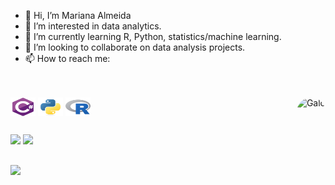- 👋 Hi, I’m Mariana Almeida
- 👀 I’m interested in data analytics.
- 🌱 I’m currently learning R, Python, statistics/machine learning. 
- 💞️ I’m looking to collaborate on data analysis projects.
- 📫 How to reach me: 

<div style="display: inline_block"><br>
<!---
MarianaGAlmeida/MarianaGAlmeida is a ✨ special ✨ repository because its `README.md` (this file) appears on your GitHub profile.
You can click the Preview link to take a look at your changes.
--->
<div style="display: inline_block"><br>
  <img align="center" alt="Csharp" height="30" width="40" src="https://raw.githubusercontent.com/devicons/devicon/master/icons/csharp/csharp-original.svg">
  <img align="center" alt="Python" height="30" width="40" src="https://raw.githubusercontent.com/devicons/devicon/master/icons/python/python-original.svg">
  <img align="center" alt="R" height="30" width="40" src="https://raw.githubusercontent.com/devicons/devicon/master/icons/r/r-original.svg">
    <img align="right" alt="Galo" height="150" style="border-radius:50px;" src="https://especiais.g1.globo.com/fantastico/pegue-aqui-o-seu-gif-natalino/cavalinho-do-Atletico-mg.gif?_ga=2.97993631.1048049450.1636139236-1190723983.1630682849">
</div>


</div>
  
  ##
 
<div> 

<div> 
  
  <a href = "mailto:marianamgda@gmail.com"><img src="https://img.shields.io/badge/-Gmail-%23333?style=for-the-badge&logo=gmail&logoColor=white" target="_blank"></a>
  <a href="https://www.linkedin.com/in/mariana-almeida-sp" target="_blank"><img src="https://img.shields.io/badge/-LinkedIn-%230077B5?style=for-the-badge&logo=linkedin&logoColor=white" target="_blank"></a> 
 
</div>
  
  ##
 ##
 
<div> 
  
<div>
  <a href="https://github.com/MarianaGAlmeida">
  <img height="180em" src="https://github-readme-stats.vercel.app/api/top-langs/?username=MarianaGAlmeida&layout=compact&langs_count=7&theme=dracula"/>
</div>
</div>
  

  
